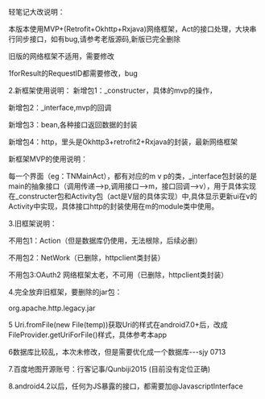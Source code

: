 轻笔记大改说明：

本版本使用MVP+(Retrofit+Okhttp+Rxjava)网络框架，Act的接口处理，大块串行同步接口，如有bug,请参考老版源码,新版已完全删除

旧版的网络框架不适用，需要修改

1forResult的RequestID都需要修改，bug

2.新框架使用说明：
新增包1：_constructer，具体的mvp的操作，

新增包2：_interface,mvp的回调

新增包3：bean,各种接口返回数据的封装

新增包4：http，里头是Okhttp3+retrofit2+Rxjava的封装，最新网络框架

新框架MVP的使用说明：

每一个界面（eg：TNMainAct），都有对应的m v p的类，_interface包封装的是main的抽象接口（调用传递-->p,调用接口-->m，接口回调-->v），用于具体实现
在_constructer包和Activity包（act是V层的具体实现）中,具体显示更新ui在v的Activity中实现，具体接口http的封装使用在m的module类中使用。

3.旧框架说明：

不用包1：Action（但是数据库仍使用，无法根除，后续必删）

不用包2：NetWork（已删除，httpclient类封装）

不用包3:OAuth2 网络框架太老，不可用（已删除，httpclient类封装）

4.完全放弃旧框架，要删除的jar包：

org.apache.http.legacy.jar

5 Uri.fromFile(new File(temp))获取Uri的样式在android7.0+后，改成FileProvider.getUriForFile()样式，具体参考本app

6数据库比较乱，本次未修改，但是需要优化成一个数据库---sjy 0713

7.百度地图开源账号：行客记事/Qunbiji2015 (目前没有定位正确)

8.android4.2以后，任何为JS暴露的接口，都需要加@JavascriptInterface